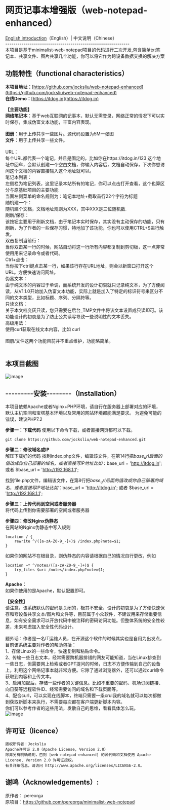 # 网页记事本增强版（web-notepad-enhanced）
  [English introduction](https://github.com/jocksliu/web-notepad-enhanced/blob/main/README-English.md)（English）|   中文说明（Chinese）<br />
    -------------------------------------------------------------<br />
  本项目是基于minimalist-web-notepad项目的代码进行二次开发,包含简单txt笔记本、共享文件、图片共享几个功能，你可以将它作为跨设备数据交换的解决方案<br />

## **功能特性（functional characteristics）**

**本项目地址：**[https://github.com/jocksliu/web-notepad-enhanced](https://github.com/jocksliu/web-notepad-enhanced)<br />**在线Demo：**[https://itdog.in](https://itdog.in)

**【主要功能】**<br />**网络笔记本**：基于web互联网的记事本，默认无需登录，网络正常的情况下可以实时保存，集成伪富文本功能，丰富内容表现。<br /><br />**图册**：用于上传共享一些图片。源代码设置为5M一张图<br />**文件**：用于上传共享一些文件。<br />
<br />
URL：<br />每个URL都代表一个笔记，并且是固定的，比如你在https://itdog.in/123 这个地址中回车，会默认创建一个空白文档，你输入内容后，文档自动保存，下次你想访问这个文档的内容直接输入这个地址就可以。<br />
笔记本列表：<br />左侧栏为笔记列表，这里记录本站所有的笔记，你可以点击打开查看，这个也算区分与原基础项目的主要功能<br />当面左侧菜单的命名规则为：笔记本地址+截取首行22个字符为标题<br />
随机建一个：<br />随机建个文档，文档地址规则为XXX，其中XXX是三位随机数.<br />
刷新/保存：<br />该按钮主要用于刷新文档，由于笔记本实时保存，其实没有主动保存的功能，只有刷新，为了作者的一些保存习惯，特地加了该功能，你也可以使用CTRL+S进行触发。<br />
双击复制当前行：<br />当你双击某一行的时候，网站自动将这一行所有内容都复制到剪切板，这一点非常使用用来记录命令或者代码。<br />
Ctrl+点击：<br />当你按下ctrl键点击某一行，如果该行存在URL地址，则会以新窗口打开这个URL。方便快速访问网址。<br />
伪富文本：<br />由于纯文本的内容过于单调，而系统开发的设计初衷就只记录纯文本，为了方便阅读，从V1.1.0开始加入伪富文本功能，实际上就是加入了特定的标识符号来区分不同的文本类型，比如标题、序列、分隔符等。<br />
只读文档：<br />关于本文档变灰只读，您只需要在后台_TMP文件中将该文本设置成只读即可。该功能设计的初衷是为了防止公共读写导致一些说明性的文本丢失。<br />
高级用法：<br />使用curl获取在线文本内容，比如 curl <br />
<br />
图册/文件这两个功能目前并不重点维护，功能略简单。<br />
<br />

## 本项目截图
![image](https://github.com/jocksliu/web-notepad-enhanced/assets/94985963/a3861aee-77b3-4236-86e1-8a3f87588d25)

## ---------安装--------（Installation） 
本项目依赖Apache或者Nginx+PHP环境，请自行在服务器上部署对应的环境，默认主机空间和宝塔基本环境以及常用的网站环境都能满足要求。
为避免可能的错误，建议PHP7.2

**步骤一：下载代码**
使用以下命令下载，或者直接网页都可以下载。

```
git clone https://github.com/jocksliu/web-notepad-enhanced.git
```

**步骤二：修改域名或IP**<br />
解压下载好的代码
找到index.php文件，编辑该文件，在第14行把$base_url后面的值改成你自己部署的域名，或者直接写IP地址
比如：$base_url = 'http://itdog.in';  或者 $base_url = 'http://192.168.1.1';

找到file.php文件，编辑该文件，在第8行把$base_url后面的值改成你自己部署的域名，或者直接写IP地址
比如：$base_url = 'http://itdog.in';  或者 $base_url = 'http://192.168.1.1';

**步骤三：上传代码到空间或者服务器**<br />
将代码上传到你需要部署的空间或者服务器

**步骤四：修改Nginx伪静态**<br />
在网站的Nginx伪静态中写入规则
```
location / {
    rewrite ^/([a-zA-Z0-9_-]+)$ /index.php?note=$1;
}
```
如果你的网站不在根目录，则伪静态的内容请根据自己的情况自行更改，例如
```
location ~* ^/notes/([a-zA-Z0-9_-]+)$ {
    try_files $uri /notes/index.php?note=$1;
}
```
**Apache：**<br />如果你使用的是Apache，默认配置即可。


**【安全性】**<br />请注意，该系统默认的密码是关闭的，极其不安全，设计的初衷是为了方便快速保存和夸设备共享文本/图片和文件等，目前属于小众软件，不建议用来存储重要信息，如有安全需求可以开放代码中被注释的密码访问功能。但整体系统的安全性较差，未来考虑加入安全性代码设计。<br />
<br />
题外话：作者是一名IT运维人员，在开源这个软件的时候其实也是自用为出发点，目前该系统主要对作者的帮助包括：<br />
1、存储Linux的一些命令，快速复制和粘贴命令。<br />
2、传输一些日志文本，经常需要跨机器排错的网友可能知道，当在Linux排查到一些日志，但需要网上检索或者GPT提问的时候，日志不方便传输到自己的设备上，利用这个网络记事本就非常方便。它除了通过浏览器外，还可以通过curl命令获取到内容和上传文本。<br />
3、启用加密后，存储一些作者的关键信息。比如不重要的密码、机场订阅链接、向日葵等远程软件ID、经常需要访问的域名和下载页面等。<br />
4、配合curl，可以实现在线脚本，终端只需要一条crul我的域名就可以每次都做到获取新脚本来执行，不需要每次都在客户端更新脚本内容。<br />
你们可以参考作者的这些用法，发散自己的思维，看看具体怎么玩。<br />
![image](https://github.com/jocksliu/web-notepad-enhanced/assets/94985963/5268e360-3898-4e22-9b17-c3968016c843)

## 许可证（licence）
```
版权所有者：Jocksliu
Apache许可证 2.0（Apache License, Version 2.0）
除非另有明确说明，否则 [web-notepad-enhanced] 的源代码和文档使用 Apache License, Version 2.0 许可证授权。
有关详细信息，请访问 http://www.apache.org/licenses/LICENSE-2.0。
```

## 谢鸣（Acknowledgements）:
原作者： pereorga<br />原项目：https://github.com/pereorga/minimalist-web-notepad
